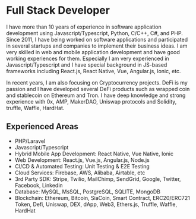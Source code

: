 # Full Stack Developer

I have more than 10 years of experience in software application development using Javascript/Typescript, Python, C/C++, C#, and PHP.
Since 2011, I have being worked on software applications and participated in several startups and companies to implement their business ideas. I am very skilled in web and mobile application development and have good working experiences for them. Especially I am very experienced in Javascript/Typescript and I have special background in JS-based frameworks including React.js, React Native, Vue, Angular.js, Ionic, etc.

In recent years, I am also focusing on Cryptocurrency projects. DeFi is my passion and I have developed several DeFi products such as wrapped coin and stablecoin on Ethereum and Tron. I have deep knowledge and strong experience with 0x, AMP, MakerDAO, Uniswap protocols and Solidity, truffle, Waffle, HardHat.

## Experienced Areas
- PHP/Laravel
- Javascript/Typescript
- Hybrid Mobile App Development: React Native, Vue Native, Ionic
- Web Development: React.js, Vue.js, Angular.js, Node.js
- CI/CD & Automated Testing: Unit Testing & E2E Testing
- Cloud Services: Firebase, AWS, Alibaba, Airtable, etc
- 3rd Party SDK: Stripe, Twilio, MailChimp, SendGrid, Google, Twitter, Facebook, Linkedin
- Database: MySQL, MsSQL, PostgreSQL, SQLITE, MongoDB
- Blockchain: Ethereum, Bitcoin, SiaCoin, Smart Contract, ERC20/ERC721 Token, Defi, Uniswap, DEX, dApp, Web3, Ethers.js, Truffle, Waffle, HardHat
